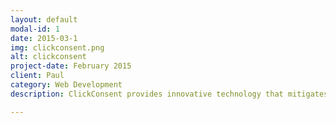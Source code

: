 ```yaml
---
layout: default
modal-id: 1
date: 2015-03-1
img: clickconsent.png
alt: clickconsent
project-date: February 2015
client: Paul
category: Web Development
description: ClickConsent provides innovative technology that mitigates your company's risk of TCPA violations by certifying that each submission you receive has given their express written consent .

---
```

